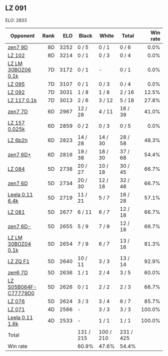## LZ 091 ##

ELO: 2833

Opponent | Rank | ELO | Black | White | Total | Win rate
---------|-----:|----:|-------|-------|-------|-------:
[zen7 9D](zen7%209D.md) | 8D | 3252 | 0 / 5 | 0 / 1 | 0 / 6 | 0.0%
[LZ 102](LZ%20102.md) | 8D | 3214 | 0 / 1 | 0 / 3 | 0 / 4 | 0.0%
[LZ LM 30BOZ06 0.1k](LZ%20LM%2030BOZ06%200.1k.md) | 7D | 3172 | 0 / 1 | - | 0 / 1 | 0.0%
[LZ 095](LZ%20095.md) | 7D | 3107 | 0 / 1 | 0 / 3 | 0 / 4 | 0.0%
[LZ 092](LZ%20092.md) | 7D | 3031 | 1 / 8 | 1 / 8 | 2 / 16 | 12.5%
[LZ 117 0.1k](LZ%20117%200.1k.md) | 7D | 3013 | 2 / 6 | 3 / 12 | 5 / 18 | 27.8%
[zen7 7D](zen7%207D.md) | 6D | 2967 | 12 / 28 | 4 / 11 | 16 / 39 | 41.0%
[LZ 157 0.025k](LZ%20157%200.025k.md) | 6D | 2859 | 0 / 2 | 0 / 3 | 0 / 5 | 0.0%
[LZ 6b2h](LZ%206b2h.md) | 6D | 2823 | 14 / 28 | 14 / 30 | 28 / 58 | 48.3%
[zen7 6D+](zen7%206D+.md) | 6D | 2816 | 19 / 38 | 18 / 30 | 37 / 68 | 54.4%
[LZ 084](LZ%20084.md) | 5D | 2738 | 20 / 27 | 10 / 18 | 30 / 45 | 66.7%
[zen7 6D](zen7%206D.md) | 5D | 2734 | 20 / 30 | 12 / 18 | 32 / 48 | 66.7%
[Leela 0.11 6.4k](Leela%200.11%206.4k.md) | 5D | 2719 | 11 / 21 | 5 / 7 | 16 / 28 | 57.1%
[LZ 081](LZ%20081.md) | 5D | 2677 | 6 / 11 | 6 / 7 | 12 / 18 | 66.7%
[zen7 6D-](zen7%206D-.md) | 5D | 2655 | 5 / 9 | 7 / 9 | 12 / 18 | 66.7%
[LZ LM 30BOZ04 0.1k](LZ%20LM%2030BOZ04%200.1k.md) | 5D | 2654 | 7 / 9 | 6 / 7 | 13 / 16 | 81.3%
[LZ ZQ F1](LZ%20ZQ%20F1.md) | 5D | 2640 | 10 / 11 | 3 / 3 | 13 / 14 | 92.9%
[zen6 7D](zen6%207D.md) | 5D | 2636 | 1 / 1 | 2 / 4 | 3 / 5 | 60.0%
[LZ S05B064F-C77779D0](LZ%20S05B064F-C77779D0.md) | 5D | 2626 | 0 / 1 | 2 / 2 | 2 / 3 | 66.7%
[LZ 076](LZ%20076.md) | 5D | 2624 | 3 / 3 | 3 / 4 | 6 / 7 | 85.7%
[LZ 071](LZ%20071.md) | 4D | 2566 | - | 3 / 3 | 3 / 3 | 100.0%
[Leela 0.11 1.6k](Leela%200.11%201.6k.md) | 4D | 2533 | - | 1 / 1 | 1 / 1 | 100.0%
Total | | | 131 / 215 | 100 / 210 | 231 / 425 | 
Win rate| | | 60.9% | 47.6% | 54.4% | 
